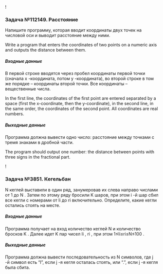 !<h3>Задача №112149. Расстояние</h3>
<p>Напишите программу, которая вводит координаты двух точек на числовой оси и выводит расстояние между ними.</p>
<p>Write a program that enters the coordinates of two points on a numeric axis and outputs the distance between them.</p>

<h5>Входные данные</h5>
<p>В первой строке вводятся через пробел координаты первой точки (сначала x -координата, потом y -координата), во второй строке в том же порядке – координаты второй точки. Все координаты – вещественные числа.</p>

<p>In the first line, the coordinates of the first point are entered separated by a space (first the x-coordinate, then the y-coordinate), in the second line, in the same order, the coordinates of the second point. All coordinates are real numbers.</p>

<h5>Выходные данные</h5>
<p>Программа должна вывести одно число: расстояние между точками с тремя знаками в дробной части.</p>
<p>The program should output one number: the distance between points with three signs in the fractional part.</p>


!<h3>Задача №3851. Кегельбан</h3>
<p>N
 кеглей выставили в один ряд, занумеровав их слева направо числами от 1
 до N
. Затем по этому ряду бросили K
 шаров, при этом i
-й шар сбил все кегли с номерами от li
 до ri
 включительно. Определите, какие кегли остались стоять на месте.
</p>

<h5>Входные данные</h5>
<p>Программа получает на вход количество кеглей N
 и количество бросков K
. Далее идет K
 пар чисел li
, ri
, при этом 1≤li≤ri≤N≤100
.</p>

<h5>Выходные данные</h5>
<p>Программа должна вывести последовательность из N
 символов, где j
-й символ есть “I”, если j
-я кегля осталась стоять, или “.”, если j
-я кегля была сбита.
</p>
